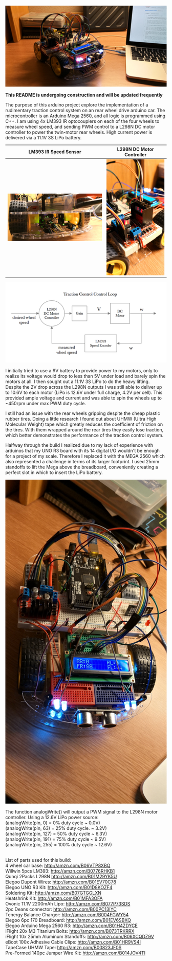 ![Arduino Car](/Images/tc-car-1.jpg)

**This README is undergoing construction and will be updated frequently**    

The purpose of this arduino project explore the implementation of a rudimentary traction control system on an rear wheel drive arduino car. The microcontroller is an Arduino Mega 2560, and all logic is programmed using C++. I am using 4x LM393 IR optocouplers on each of the four wheels to measure wheel speed, and sending PWM control to a L298N DC motor controller to power the twin-motor rear wheels. High current power is delivered via a 11.1V 3S LiPo battery.

LM393 IR Speed Sensor             |  L298N DC Motor Controller
:-------------------------:|:-------------------------:
![Speed Sensor](/Images/tc-car-speed-sensor.jpg)  |  ![L289N](/Images/tc-car-l298n.jpg)

![Control Loop](/Images/tc-control-loop.png)

I initially tried to use a 9V battery to provide power to my motors, only to realize its voltage would drop to less than 5V under load and barely spin the motors at all. I then sought out a 11.1V 3S LiPo to do the heavy lifting. Despite the 2V drop across the L298N outputs I was still able to deliver up to 10.6V to each motor (LiPo is 12.6V under full charge, 4.2V per cell). This provided ample voltage and current and was able to spin the wheels up to ~450rpm under max PWM duty cycle.  

I still had an issue with the rear wheels gripping despite the cheap plastic rubber tires. Doing a little research I found out about UHMW (Ultra High Molecular Weight) tape which greatly reduces the coefficient of friction on the tires. With them wrapped around the rear tires they easily lose traction, which better demonstrates the performance of the traction control system.  

Halfway through the build I realized due to my lack of experience with arduinos that my UNO R3 board with its 14 digital I/O wouldn't be enough for a project of my scale. Therefore I replaced it with the MEGA 2560 which also represented a challenge in terms of its larger footprint. I used 25mm standoffs to lift the Mega above the breadboard, conveniently creating a perfect slot in which to insert the LiPo battery.  

![Arduino Car Top](/Images/tc-car-2.jpg)

The function analogWrite() will output a PWM signal to the L298N motor controller. Using a 12.6V LiPo power source:  
(analogWrite(pin, 0)   = 0% duty cycle   ~ 0.0V)  
(analogWrite(pin, 63)  = 25% duty cycle. ~ 3.2V)  
(analogWrite(pin, 127) = 50% duty cycle  ~ 6.3V)  
(analogWrite(pin, 191) = 75% duty cycle  ~ 9.5V)  
(analogWrite(pin, 255) = 100% duty cycle ~ 12.6V)
<br><br>

List of parts used for this build:  
4 wheel car base: http://amzn.com/B06VTP8XBQ  
Willwin 5pcs LM393: http://amzn.com/B0776RHKB1  
Qunqi 2Packs L298N http://amzn.com/B01M29YK5U  
Elegoo Dupont Wires: http://amzn.com/B01EV70C78  
Elegoo UNO R3 Kit: http://amzn.com/B01D8KOZF4  
Soldering Kit: http://amzn.com/B07GTGGLXN  
Heatshrink Kit: http://amzn.com/B01MFA3OFA  
Ovonic 11.1V 2200mAh Lipo: http://amzn.com/B077P73SDS  
2pc Deans connector: http://amzn.com/B00PC13IYC  
Tenergy Balance Charger: http://amzn.com/B004FGWY54  
Elegoo 6pc 170 Breadboard: http://amzn.com/B01EV6SBXQ  
Elegoo Arduino Mega 2560 R3: http://amzn.com/B01H4ZDYCE  
iFlight 20x M3 Titanium Bolts: http://amzn.com/B073TRKRRX  
iFlight 10x 25mm Aluminum Standoffs: http://amzn.com/B06XCQDZ9V  
eBoot 100x Adhesive Cable Clips: http://amzn.com/B01HR9VS4I  
TapeCase UHMW Tape: http://amzn.com/B00823JF0S  
Pre-Formed 140pc Jumper Wire Kit: http://amzn.com/B014JOV4TI
